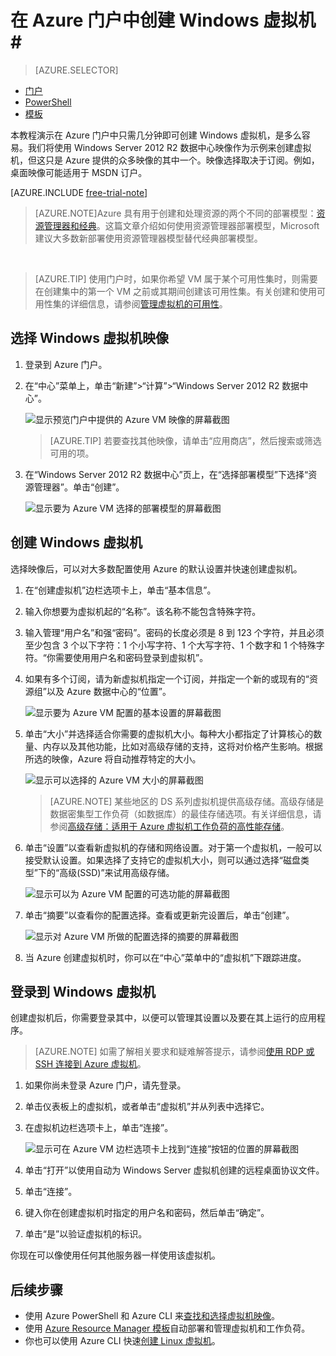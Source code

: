<!-- not suitable for Mooncake -->

<properties
	pageTitle="在 Azure 门户中创建 Windows 虚拟机 | Azure"
	description="了解如何使用 Azure 门户中的 Azure 库创建 Windows 虚拟机或虚拟计算机"
	keywords="Windows 虚拟机,创建虚拟机,虚拟计算机,设置虚拟机"
	services="virtual-machines-windows"
	documentationCenter=""
	authors="cynthn"
	manager="timlt"
	editor=""
	tags="azure-resource-manager"/>
<tags 
	ms.service="virtual-machines-windows"
	ms.date="01/07/2016"
	wacn.date="06/07/2016"/>

# 在 Azure 门户中创建 Windows 虚拟机#

> [AZURE.SELECTOR]
- [门户](/documentation/articles/virtual-machines-windows-hero-tutorial)
- [PowerShell](/documentation/articles/virtual-machines-windows-create-powershell)
- [模板](/documentation/articles/virtual-machines-windows-ps-template)


本教程演示在 Azure 门户中只需几分钟即可创建 Windows 虚拟机，是多么容易。我们将使用 Windows Server 2012 R2 数据中心映像作为示例来创建虚拟机，但这只是 Azure 提供的众多映像的其中一个。映像选择取决于订阅。例如，桌面映像可能适用于 MSDN 订户。

[AZURE.INCLUDE [free-trial-note](../includes/free-trial-note.md)]
<br>

> [AZURE.NOTE]Azure 具有用于创建和处理资源的两个不同的部署模型：[资源管理器和经典](/documentation/articles/resource-manager-deployment-model)。这篇文章介绍如何使用资源管理器部署模型，Microsoft 建议大多数新部署使用资源管理器模型替代经典部署模型。

<br>

>[AZURE.TIP] 使用门户时，如果你希望 VM 属于某个可用性集时，则需要在创建集中的第一个 VM 之前或其期间创建该可用性集。有关创建和使用可用性集的详细信息，请参阅[管理虚拟机的可用性](/documentation/articles/virtual-machines-windows-manage-availability)。

## 选择 Windows 虚拟机映像

1. 登录到 Azure 门户。

2. 在“中心”菜单上，单击“新建”>“计算”>“Windows Server 2012 R2 数据中心”。

	![显示预览门户中提供的 Azure VM 映像的屏幕截图](./media/virtual-machines-windows-hero-tutorial/marketplace_new.png)

	>[AZURE.TIP] 若要查找其他映像，请单击“应用商店”，然后搜索或筛选可用的项。

3. 在“Windows Server 2012 R2 数据中心”页上，在“选择部署模型”下选择“资源管理器”。单击“创建”。

	![显示要为 Azure VM 选择的部署模型的屏幕截图](./media/virtual-machines-windows-hero-tutorial/marketplace_search_select.png)

## 创建 Windows 虚拟机

选择映像后，可以对大多数配置使用 Azure 的默认设置并快速创建虚拟机。

1. 在“创建虚拟机”边栏选项卡上，单击“基本信息”。

2. 输入你想要为虚拟机起的“名称”。该名称不能包含特殊字符。

3. 输入管理“用户名”和强“密码”。密码的长度必须是 8 到 123 个字符，并且必须至少包含 3 个以下字符：1 个小写字符、1 个大写字符、1 个数字和 1 个特殊字符。“你需要使用用户名和密码登录到虚拟机”。

4. 如果有多个订阅，请为新虚拟机指定一个订阅，并指定一个新的或现有的“资源组”以及 Azure 数据中心的“位置”。

	![显示要为 Azure VM 配置的基本设置的屏幕截图](./media/virtual-machines-windows-hero-tutorial/create_vm_basics.PNG)

	
2. 单击“大小”并选择适合你需要的虚拟机大小。每种大小都指定了计算核心的数量、内存以及其他功能，比如对高级存储的支持，这将对价格产生影响。根据所选的映像，Azure 将自动推荐特定的大小。

	![显示可以选择的 Azure VM 大小的屏幕截图](./media/virtual-machines-windows-hero-tutorial/create_vm_size.PNG)

	>[AZURE.NOTE] 某些地区的 DS 系列虚拟机提供高级存储。高级存储是数据密集型工作负荷（如数据库）的最佳存储选项。有关详细信息，请参阅[高级存储：适用于 Azure 虚拟机工作负荷的高性能存储](/documentation/articles/storage-premium-storage)。

3. 单击“设置”以查看新虚拟机的存储和网络设置。对于第一个虚拟机，一般可以接受默认设置。如果选择了支持它的虚拟机大小，则可以通过选择“磁盘类型”下的“高级(SSD)”来试用高级存储。

	![显示可以为 Azure VM 配置的可选功能的屏幕截图](./media/virtual-machines-windows-hero-tutorial/create_vm_settings.PNG)

6. 单击“摘要”以查看你的配置选择。查看或更新完设置后，单击“创建”。

	![显示对 Azure VM 所做的配置选择的摘要的屏幕截图](./media/virtual-machines-windows-hero-tutorial/create_vm_summary.PNG)

8. 当 Azure 创建虚拟机时，你可以在“中心”菜单中的“虚拟机”下跟踪进度。

## 登录到 Windows 虚拟机

创建虚拟机后，你需要登录其中，以便可以管理其设置以及要在其上运行的应用程序。

>[AZURE.NOTE] 如需了解相关要求和疑难解答提示，请参阅[使用 RDP 或 SSH 连接到 Azure 虚拟机](/documentation/articles/virtual-machines-linux-about)。

1. 如果你尚未登录 Azure 门户，请先登录。

2. 单击仪表板上的虚拟机，或者单击“虚拟机”并从列表中选择它。

3. 在虚拟机边栏选项卡上，单击“连接”。

	![显示可在 Azure VM 边栏选项卡上找到“连接”按钮的位置的屏幕截图](./media/virtual-machines-windows-hero-tutorial/connect_vm_portal.png)

4. 单击“打开”以使用自动为 Windows Server 虚拟机创建的远程桌面协议文件。

5. 单击“连接”。

6. 键入你在创建虚拟机时指定的用户名和密码，然后单击“确定”。

7. 单击“是”以验证虚拟机的标识。

你现在可以像使用任何其他服务器一样使用该虚拟机。

## 后续步骤

* 使用 Azure PowerShell 和 Azure CLI 来[查找和选择虚拟机映像](/documentation/articles/virtual-machines-linux-cli-ps-findimage)。
* 使用 [Azure Resource Manager 模板](https://github.com/Azure/azure-quickstart-templates/)自动部署和管理虚拟机和工作负荷。
* 你也可以使用 Azure CLI 快速[创建 Linux 虚拟机](/documentation/articles/virtual-machines-linux-quick-create-cli)。

<!---HONumber=Mooncake_0411_2016-->